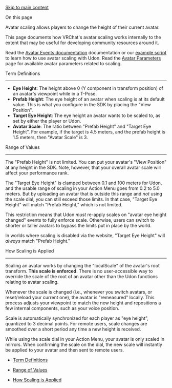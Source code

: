 [Skip to main content](https://creators.vrchat.com/avatars/avatar-scaling/#__docusaurus_skipToContent_fallback)

On this page

Avatar scaling allows players to change the height of their current avatar.

This page documents how VRChat's avatar scaling works internally to the extent that may be useful for developing community resources around it.

Read the [Avatar Events documentation](https://creators.vrchat.com/worlds/udon/players/player-avatar-scaling)
 documentation or our [example script](https://creators.vrchat.com/worlds/examples/udon-example-scene/avatar-scaling-settings)
 to learn how to use avatar scaling with Udon. Read the [Avatar Parameters](https://creators.vrchat.com/avatars/animator-parameters)
 page for available avatar parameters related to scaling.

Term Definitions[​](https://creators.vrchat.com/avatars/avatar-scaling/#term-definitions "Direct link to Term Definitions")

----------------------------------------------------------------------------------------------------------------------------

*   **Eye Height**: The height above 0 (Y component in transform position) of an avatar's viewpoint while in a T-Pose.
*   **Prefab Height**: The eye height of an avatar when scaling is at its default value. This is what you configure in the SDK by placing the "View Position".
*   **Target Eye Height**: The eye height an avatar wants to be scaled to, as set by either the player or Udon.
*   **Avatar Scale**: The ratio between "Prefab Height" and "Target Eye Height". For example, if the target is 4.5 meters, and the prefab height is 1.5 meters, then "Avatar Scale" is 3.

Range of Values[​](https://creators.vrchat.com/avatars/avatar-scaling/#range-of-values "Direct link to Range of Values")

-------------------------------------------------------------------------------------------------------------------------

The "Prefab Height" is not limited. You can put your avatar's "View Position" at any height in the SDK. Note, however, that your overall avatar scale will affect your performance rank.

The "Target Eye Height" is clamped between 0.1 and 100 meters for Udon, and the usable range of scaling in your Action Menu goes from 0.2 to 5.0 meters. But by uploading an avatar that is outside this range and _not_ using the scale dial, you can still exceed those limits. In that case, "Target Eye Height" will match "Prefab Height," which is not limited.

This restriction means that Udon _must_ re-apply scales on "avatar eye height changed" events to fully enforce scale. Otherwise, users can switch to shorter or taller avatars to bypass the limits put in place by the world.

In worlds where scaling is disabled via the website, "Target Eye Height" will _always_ match "Prefab Height."

How Scaling is Applied[​](https://creators.vrchat.com/avatars/avatar-scaling/#how-scaling-is-applied "Direct link to How Scaling is Applied")

----------------------------------------------------------------------------------------------------------------------------------------------

Scaling an avatar works by changing the "localScale" of the avatar's root transform. **This scale is enforced**. There is no user-accessible way to override the scale of the root of an avatar other than the Udon functions relating to avatar scaling.

Whenever the scale is changed (i.e., whenever you switch avatars, or reset/reload your current one), the avatar is "remeasured" locally. This process adjusts your viewpoint to match the new height and repositions a few internal components, such as your voice position.

Scale is automatically synchronized for each player as "eye height", quantized to 3 decimal points. For remote users, scale changes are smoothed over a short period any time a new height is received.

While using the scale dial in your Action Menu, your avatar is only scaled in mirrors. When confirming the scale on the dial, the new scale will instantly be applied to your avatar and then sent to remote users.

*   [Term Definitions](https://creators.vrchat.com/avatars/avatar-scaling/#term-definitions)
    
*   [Range of Values](https://creators.vrchat.com/avatars/avatar-scaling/#range-of-values)
    
*   [How Scaling is Applied](https://creators.vrchat.com/avatars/avatar-scaling/#how-scaling-is-applied)